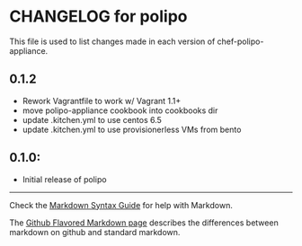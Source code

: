 # CHANGELOG for polipo

This file is used to list changes made in each version of  chef-polipo-appliance.

## 0.1.2

- Rework Vagrantfile to work w/ Vagrant 1.1+
- move polipo-appliance cookbook into cookbooks dir
- update .kitchen.yml to use centos 6.5
- update .kitchen.yml to use provisionerless VMs from bento

## 0.1.0:

* Initial release of polipo

- - -
Check the [Markdown Syntax Guide](http://daringfireball.net/projects/markdown/syntax) for help with Markdown.

The [Github Flavored Markdown page](http://github.github.com/github-flavored-markdown/) describes the differences between markdown on github and standard markdown.
